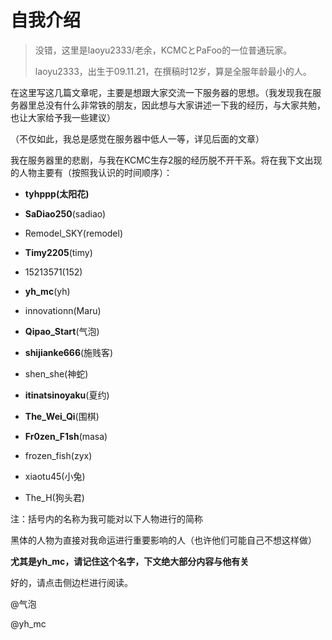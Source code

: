 # 自我介绍

> 没错，这里是laoyu2333/老余，KCMCとPaFoo的一位普通玩家。
>
> laoyu2333，出生于09.11.21，在撰稿时12岁，算是全服年龄最小的人。

在这里写这几篇文章呢，主要是想跟大家交流一下服务器的思想。（我发现我在服务器里总没有什么非常铁的朋友，因此想与大家讲述一下我的经历，与大家共勉，也让大家给予我一些建议）

（不仅如此，我总是感觉在服务器中低人一等，详见后面的文章）

我在服务器里的悲剧，与我在KCMC生存2服的经历脱不开干系。将在我下文出现的人物主要有（按照我认识的时间顺序）：

- **tyhppp(太阳花)**

- **SaDiao250**(sadiao)
- Remodel_SKY(remodel)
- **Timy2205**(timy)
- 15213571(152)
- **yh_mc**(yh)
- innovationn(Maru)
- **Qipao_Start**(气泡)
- **shijianke666**(施贱客)
- shen_she(神蛇)
- **itinatsinoyaku**(夏约)
- **The_Wei_Qi**(围棋)
- **Fr0zen_F1sh**(masa)
- frozen_fish(zyx)
- xiaotu45(小兔)
- The_H(狗头君)

注：括号内的名称为我可能对以下人物进行的简称

​        黑体的人物为直接对我命运进行重要影响的人（也许他们可能自己不想这样做）

​        **尤其是yh_mc，请记住这个名字，下文绝大部分内容与他有关**

好的，请点击侧边栏进行阅读。

@气泡

@yh_mc